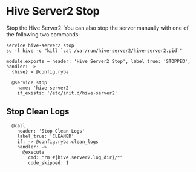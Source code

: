 
# Hive Server2 Stop

Stop the Hive Server2. You can also stop the server manually with one of
the following two commands:

```
service hive-server2 stop
su -l hive -c "kill `cat /var/run/hive-server2/hive-server2.pid`"
```
  
    module.exports = header: 'Hive Server2 Stop', label_true: 'STOPPED', handler: ->
      {hive} = @config.ryba
      
      @service_stop
        name: 'hive-server2'
        if_exists: '/etc/init.d/hive-server2'

## Stop Clean Logs

      @call
        header: 'Stop Clean Logs'
        label_true: 'CLEANED'
        if: -> @config.ryba.clean_logs
        handler: ->
          @execute
            cmd: "rm #{hive.server2.log_dir}/*"
            code_skipped: 1
